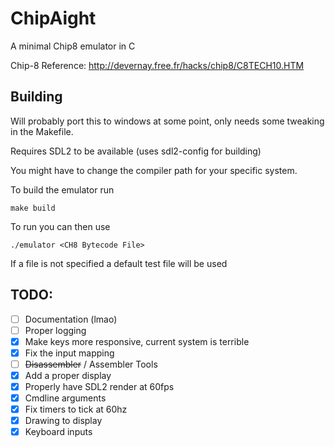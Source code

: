 
# ChipAight

A minimal Chip8 emulator in C

Chip-8 Reference: http://devernay.free.fr/hacks/chip8/C8TECH10.HTM

## Building

Will probably port this to windows at some point, only needs some tweaking in the Makefile.

Requires SDL2 to be available (uses sdl2-config for building)

You might have to change the compiler path for your specific system.

To build the emulator run 

```
make build
```

To run you can then use
```
./emulator <CH8 Bytecode File>
```
If a file is not specified a default test file will be used

## TODO:
 - [ ] Documentation (lmao)
 - [ ] Proper logging
 - [x] Make keys more responsive, current system is terrible
 - [x] Fix the input mapping
 - [ ] <s>Disassembler</s> / Assembler Tools
 - [x] Add a proper display
 - [x] Properly have SDL2 render at 60fps
 - [x] Cmdline arguments
 - [x] Fix timers to tick at 60hz
 - [x] Drawing to display
 - [x] Keyboard inputs
